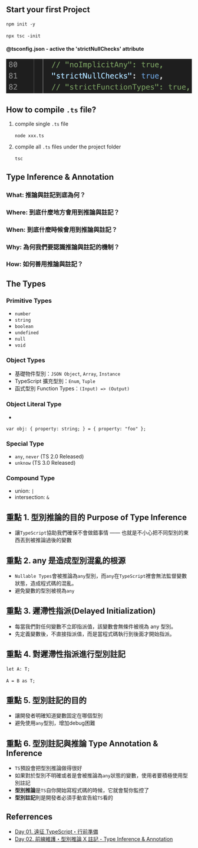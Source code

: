 ## Start your first Project

```
npm init -y

npx tsc -init
```

#### @tsconfig.json - active the 'strictNullChecks' attribute

![Getting Started](./../Images/active_strictNullChecks.png)

## How to compile `.ts` file?
1. compile single `.ts` file

   ```node xxx.ts```

2. compile all `.ts` files under the project folder

   ```tsc```

## Type Inference & Annotation
### **What**: 推論與註記到底**為何**？
### **Where**: 到底**什麼地方**會用到推論與註記？
### **When**: 到底**什麼時候**會用到推論與註記？
### **Why**: **為何**我們要認識推論與註記的機制？
### **How**: **如何**善用推論與註記？

## The Types

### Primitive Types
- `number`
- `string`
- `boolean`
- `undefined`
- `null`
- `void` 

### Object Types
- 基礎物件型別：`JSON Object`, `Array`, `Instance`
- TypeScript 擴充型別：`Enum`, `Tuple`
- 函式型別 Function Types：`(Input) => (Output)`

### Object Literal Type
- 
```
var obj: { property: string; } = { property: "foo" };
```

### Special Type
- `any`, `never` (TS 2.0 Released)
- `unknow` (TS 3.0 Released)

### Compound Type
- union: `|`
- intersection: `&`

## 重點 1. 型別推論的目的 Purpose of Type Inference
- 讓`TypeScript`協助我們確保不會做錯事情 —— 也就是不小心把不同型別的東西丟到被推論過後的變數
  
## 重點 2. any 是造成型別混亂的根源
- `Nullable Types`會被推論為`any`型別，而`any`在`TypeScript`裡會無法監督變數狀態，造成程式碼的混亂。
- 避免變數的型別被視為`any`
  
## 重點 3. 遲滯性指派(Delayed Initialization)
- 每當我們對任何變數不立即指派值，該變數會無條件被視為 any 型別。
- 先定義變數後，不直接指派值，而是當程式碼執行到後面才開始指派。

## 重點 4. 對遲滯性指派進行型別註記
```
let A: T;

A = B as T;
```

## 重點 5. 型別註記的目的
- 讓開發者明確知道變數固定在哪個型別
- 避免使用`any`型別，增加debug困難

## 重點 6. 型別註記與推論 Type Annotation & Inference
- `TS`預設會把型別推論做得很好
- 如果對於型別不明確或者是會被推論為`any`狀態的變數，使用者要積極使用型別註記
- **型別推論**是`TS`自你開始寫程式碼的時候，它就會幫你監控了
- **型別註記**則是開發者必須手動宣告給`TS`看的


## Referrences
- [Day 01. 遠征 TypeScript・行前準備](https://ithelp.ithome.com.tw/articles/10214714)
- [Day 02. 前線維護・型別推論 X 註記 - Type Inference & Annotation](https://ithelp.ithome.com.tw/articles/10214719)